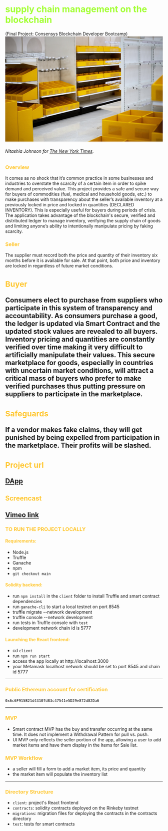
**<h1 style="color:#A2FF33">supply chain management on the blockchain</h1>**
(Final Project: Consensys Blockchain Developer Bootcamp)<br>
<img src="assets/00Shortages-1-superJumbo.jpeg" alt="Empty Shelves at Target" width="700"/><em><h6>Nitashia Johnson for [The New York Times](https://www.nytimes.com/2021/06/01/business/coronavirus-global-shortages.html). </h6></em> 


**<h3 style="color:#FFC733">Overview</h3>** 
It comes as no shock that it’s common practice in some businesses and industries to overstate the scarcity of a certain item in order to spike demand and perceived value. This project provides a safe and secure way for buyers of commodities (fuel, medical and household goods, etc.) to make purchases with transparency about the seller’s available inventory at a previously locked in price and locked in quantities (DECLARED INVENTORY). This is especially useful for buyers during periods of crisis. The application takes  advantage of the blockchain's secure, verified and distributed ledger to manage inventory, verifying the supply chain of goods and limiting anyone’s ability to intentionally manipulate pricing by faking scarcity.       

**<h3 style="color:#FFC733">Seller</h3>** 
The supplier must record both the price and quantity of their inventory six months before it is available for sale. At that point, both price and inventory are locked in regardless of future market conditions. 

**<h3 style="color:#FFC733">Buyer</h3>** 
Consumers elect to purchase from suppliers who participate in this system of transparency and accountability. As consumers purchase a good, the ledger is updated via Smart Contract and the updated stock values are revealed to all buyers. Inventory pricing and quantities are constantly verified over time making it very difficult to artificially manipulate their values. This secure marketplace for goods, especially in countries with uncertain market conditions, will attract a critical mass of buyers who prefer to make verified purchases thus putting pressure on suppliers to participate in the marketplace.
---
**<h3 style="color:#FFC733">Safeguards</h3>** 
If a vendor makes fake claims, they will get punished by being expelled from participation in the marketplace. Their profits will be slashed.   
---
**<h3 style="color:#FFC733">Project url</h3>** 
[DApp](https://mouzayan-crypto.netlify.app/)
---
**<h4 style="color:#FFC733">Screencast</h4>** 
[Vimeo link](https://vimeo.com/651844175)
---
**<h3 style="color:#FFC733">TO RUN THE PROJECT LOCALLY</h3>** 
**<h4 style="color:#FFC733">Requirements:</h4>** 
- Node.js 
- Truffle 
- Ganache
- npm
- ```git checkout main```

**<h4 style="color:#FFC733">Solidity backend:</h4>** 
- run ```npm install``` in the ```client``` folder to install Truffle and smart contract dependencies
- run ```ganache-cli``` to start a local testnet on port 8545 
- truffle migrate --network development
- truffle console --network development
- run tests in Truffle console with ```test```
- development network chain id is 5777

**<h4 style="color:#FFC733">Launching the React frontend:</h4>** 
- cd ```client```
- run ```npm run start```
- access the app locally at http://localhost:3000
- your Metamask localhost network should be set to port 8545 and chain id 5777
---
**<h3 style="color:#FFC733">Public Ethereum account for certification</h3>** 
```0x6c6F915B21d43107d83c47541e5D29e872d82Da6```

---
**<h3 style="color:#FFC733">MVP</h3>** 
- Smart contract MVP has the buy and transfer occurring at the same time. It does not implement a Withdrawal Pattern for pull vs. push. 
- UI MVP only reflects the seller portion of the app, allowing a user to add market items and have them display in the Items for Sale list.   

**<h3 style="color:#FFC733">MVP Workflow</h3>** 
- a seller will fill a form to add a market item, its price and quantity 
- the market item will populate the inventory list
---

**<h3 style="color:#FFC733">Directory Structure</h3>** 
- ``client``: project's React frontend
- ``contracts``: solidity contracts deployed on the Rinkeby testnet
- ``migrations``: migration files for deploying the contracts in the contracts directory 
- ``test``: tests for smart contracts
<p>&nbsp;</p> 






